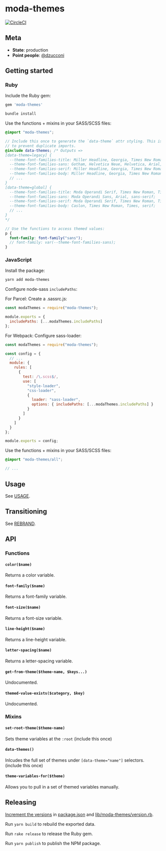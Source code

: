 # moda-themes

[![CircleCI](https://img.shields.io/circleci/build/github/ModaOperandi/moda-themes?token=51b1595bd3dac6aa321b052adfc4595cc79910d6)](https://circleci.com/gh/ModaOperandi/moda-themes)

## Meta

- **State**: production
- **Point people**: [@dzucconi](https://github.com/dzucconi)

## Getting started

### Ruby

Include the Ruby gem:

```ruby
gem 'moda-themes'
```

```sh
bundle install
```

Use the functions + mixins in your SASS/SCSS files:

```scss
@import "moda-themes";

// Include this once to generate the `data-theme` attr styling. This is not auto-included
// to prevent duplicate imports.
@include data-themes; /* Outputs =>
[data-theme=legacy] {
  --theme-font-families-title: Miller Headline, Georgia, Times New Roman, Times, serif;
  --theme-font-families-sans: Gotham, Helvetica Neue, Helvetica, Arial, sans-serif;
  --theme-font-families-serif: Miller Headline, Georgia, Times New Roman, Times, serif;
  --theme-font-families-body: Miller Headline, Georgia, Times New Roman, Times, serif;
  // ...
}
[data-theme=global] {
  --theme-font-families-title: Moda Operandi Serif, Times New Roman, Times, serif;
  --theme-font-families-sans: Moda Operandi Sans, Arial, sans-serif;
  --theme-font-families-serif: Moda Operandi Serif, Times New Roman, Times, serif;
  --theme-font-families-body: Caslon, Times New Roman, Times, serif;
  // ...
}
*/

// Use the functions to access themed values:
p {
  font-family: font-family("sans");
  // font-family: var(--theme-font-families-sans);
}
```

### JavaScript

Install the package:

```sh
yarn add moda-themes
```

Configure node-sass `includePaths`:

For Parcel: Create a .sassrc.js:

```javascript
const modaThemes = require("moda-themes");

module.exports = {
  includePaths: [...modaThemes.includePaths]
};
```

For Webpack: Configure sass-loader:

```javascript
const modaThemes = require("moda-themes");

const config = {
  // ...
  module: {
    rules: [
      {
        test: /\.scss$/,
        use: [
          "style-loader",
          "css-loader",
          {
            loader: "sass-loader",
            options: { includePaths: [...modaThemes.includePaths] }
          }
        ]
      }
    ]
  }
};

module.exports = config;
```

Use the functions + mixins in your SASS/SCSS files:

```scss
@import "moda-themes/all";

// ...
```

## Usage

See [USAGE](USAGE.md).

## Transitioning

See [REBRAND](REBRAND.md).

## API

### Functions

#### `color($name)`

Returns a color variable.

#### `font-family($name)`

Returns a font-family variable.

#### `font-size($name)`

Returns a font-size variable.

#### `line-height($name)`

Returns a line-height variable.

#### `letter-spacing($name)`

Returns a letter-spacing variable.

#### `get-from-theme($theme-name, $keys...)`

Undocumented.

#### `themed-value-exists($category, $key)`

Undocumented.

### Mixins

#### `set-root-theme($theme-name)`

Sets theme variables at the `:root` (include this once)

#### `data-themes()`

Inlcudes the full set of themes under `[data-theme="name"]` selectors. (include this once)

#### `theme-variables-for($theme)`

Allows you to pull in a set of themed variables manually.

## Releasing

[Increment the versions](https://semver.org/) in [package.json](package.json) and [lib/moda-themes/version.rb](lib/moda-themes/version.rb).

Run `yarn build` to rebuild the exported data.

Run `rake release` to release the Ruby gem.

Run `yarn publish` to publish the NPM package.
